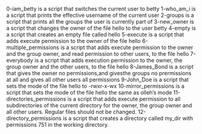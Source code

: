 0-iam_betty is a script that switches the current user to betty
1-who_am_i is a script that prints the effective username of the current user
2-groups is a script that prints all the groups the user is currently part of
3-new_owner is a script that changes the owner of the file hello to the user betty
4-empty is a script that creates an empty file called hello
5-execute is a script that adds execute permission to the owner of the file hello
6-multiple_permissions is a script that adds execute permission to the owner and the group owner, and read permission to other users, to the file hello
7-everybody is a script that adds execution permission to the owner, the group owner and the other users, to the file hello
8-James_Bond is a script that gives the owner no permissions,and givesthe groups no prermissions at all and gives all other users all permissions
9-John_Doe is a script that sets the mode of the file hello to -rwxr-x-wx
10-mirror_permissions is a script that sets the mode of the file hello the same as olleh’s mode
11-directories_permissions is a script that adds execute permission to all subdirectories of the current directory for the owner, the group owner and all other users. Regular files should not be changed.
12-directory_permissions is a script that creates a directory called my_dir with permissions 751 in the working directory.
